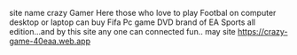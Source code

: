 site name crazy Gamer Here those who love to play Footbal on computer desktop or laptop can buy Fifa Pc game DVD brand of EA Sports  all edition...and by this site any one can connected fun..
may site https://crazy-game-40eaa.web.app